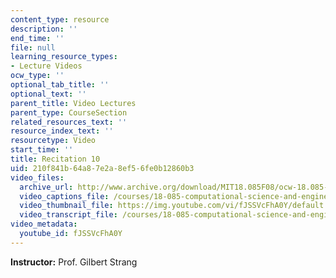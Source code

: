 ```yaml
---
content_type: resource
description: ''
end_time: ''
file: null
learning_resource_types:
- Lecture Videos
ocw_type: ''
optional_tab_title: ''
optional_text: ''
parent_title: Video Lectures
parent_type: CourseSection
related_resources_text: ''
resource_index_text: ''
resourcetype: Video
start_time: ''
title: Recitation 10
uid: 210f841b-64a8-7e2a-8ef5-6fe0b12860b3
video_files:
  archive_url: http://www.archive.org/download/MIT18.085F08/ocw-18.085-f08-rec10_300k.mp4
  video_captions_file: /courses/18-085-computational-science-and-engineering-i-fall-2008/dacffbe5049b578d8966af1e86b9e794_fJSSVcFhA0Y.vtt
  video_thumbnail_file: https://img.youtube.com/vi/fJSSVcFhA0Y/default.jpg
  video_transcript_file: /courses/18-085-computational-science-and-engineering-i-fall-2008/d7ff56163921cada3982c05b7bb3ee48_fJSSVcFhA0Y.pdf
video_metadata:
  youtube_id: fJSSVcFhA0Y
---
```


**Instructor:** Prof. Gilbert Strang




